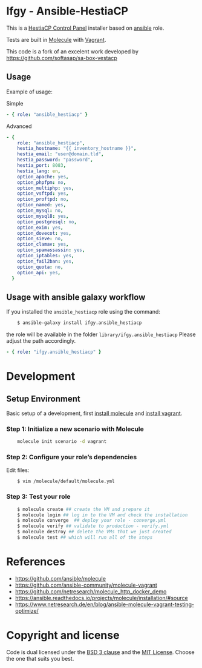 # Ifgy - Ansible-HestiaCP

This is a [HestiaCP Control Panel](https://hestiacp.com/) installer based on [ansible](https://www.ansible.com/) role.

Tests are built in [Molecule](https://github.com/ansible/molecule) with [Vagrant](https://www.vagrantup.com/).

This code is a fork of an excelent work developed by https://github.com/softasap/sa-box-vestacp

## Usage

Example of usage:

Simple

```yaml
- { role: "ansible_hestiacp" }
```

Advanced

```yaml
- {
    role: "ansible_hestiacp",
    hestia_hostname: "{{ inventory_hostname }}",
    hestia_email: "user@domain.tld",
    hestia_password: "password",
    hestia_port: 8083,
    hestia_lang: en,
    option_apache: yes,
    option_phpfpm: no,
    option_multiphp: yes,
    option_vsftpd: yes,
    option_proftpd: no,
    option_named: yes,
    option_mysql: no,
    option_mysql8: yes,
    option_postgresql: no,
    option_exim: yes,
    option_dovecot: yes,
    option_sieve: no,
    option_clamav: yes,
    option_spamassassin: yes,
    option_iptables: yes,
    option_fail2ban: yes,
    option_quota: no,
    option_api: yes,
  }
```

## Usage with ansible galaxy workflow

If you installed the `ansible_hestiacp` role using the command:

```bash
    $ ansible-galaxy install ifgy.ansible_hestiacp
```

the role will be available in the folder `library/ifgy.ansible_hestiacp`
Please adjust the path accordingly.

```yaml
- { role: "ifgy.ansible_hestiacp" }
```

# Development

## Setup Environment

Basic setup of a development, first [install molecule](https://ansible.readthedocs.io/projects/molecule/installation/) and [install vagrant](https://developer.hashicorp.com/vagrant/docs/installation).

### Step 1: Initialize a new scenario with Molecule

```bash
    molecule init scenario -d vagrant
```

### Step 2: Configure your role’s dependencies

Edit files:

```
    $ vim /molecule/default/molecule.yml
```

### Step 3: Test your role

```bash
    $ molecule create ## create the VM and prepare it
    $ molecule login ## log in to the VM and check the installation
    $ molecule converge  ## deploy your role - converge.yml
    $ molecule verify ## validate to production - verify.yml
    $ molecule destroy ## delete the VMs that we just created
    $ molecule test ## which will run all of the steps
```

# References

- https://github.com/ansible/molecule
- https://github.com/ansible-community/molecule-vagrant
- https://github.com/netresearch/molecule_http_docker_demo
- https://ansible.readthedocs.io/projects/molecule/installation/#source
- https://www.netresearch.de/en/blog/ansible-molecule-vagrant-testing-optimize/

# Copyright and license

Code is dual licensed under the [BSD 3 clause](https://opensource.org/licenses/BSD-3-Clause) and the [MIT License](http://opensource.org/licenses/MIT). Choose the one that suits you best.
